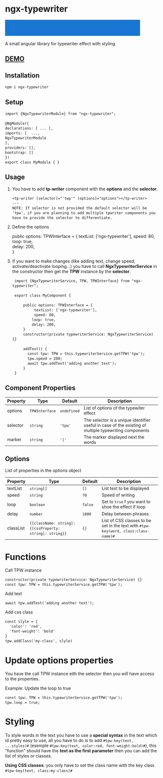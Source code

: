 # ngx-typewriter
![enter image description here](https://raw.githubusercontent.com/MedBenMalek/ngx-typewriter/main/images/tpw.gif)

A small angular library for typewriter effect with styling.

## [**DEMO**](https://medbenmalek.github.io/ngx-typewriter/)


## Installation

    npm i ngx-typewriter 


## Setup

    import {NgxTypewriterModule} from "ngx-typewriter";  
      
    @NgModule({  
    declarations: [ ... ],  
    imports: [  ...,  
    NgxTypewriterModule  
    ],  
    providers: [],  
    bootstrap: []  
    })  
    export class MyModule { }  

## Usage

1. You have to add **tp-writer** component with the **options** and the **selector**.

       <tp-writer [selector]="'twp'" [options]="options"></tp-writer>
       ---
       NOTE: If selector is not provided the default selector will be 'tpw', if you are planning to add multiple tpwriter components you have to provide the selector to differentiate. 

2. Define the options

   	public options: TPWInterface = { 
   		textList: ['ngx-typewriter'], 
   		speed: 80,    
   		loop: true,    
   		delay: 200,  
   	}

3. If you want to make changes (like adding text, change speed, activate/deactivate looping...) you have to call **NgxTypewriterService** in the constructor then get the **TPW** instance by the **selector**.


		import {NgxTypewriterService, TPW, TPWInterface} from "ngx-typewriter";

		export class MyComponent {

			public options: TPWInterface = { 
				 textList: ['ngx-typewriter'], 
				 speed: 80,    
		        loop: true,    
		        delay: 200,  
			}
			constructor(private typewriterService: NgxTypewriterService) {}
		
			addText() {  
			  const tpw: TPW = this.typewriterService.getTPW('tpw');  
			  tpw.speed = 200;  
			  await tpw.addText('adding another text');  
			}
		}


## Component Properties

|Property|Type|Default|Description
|--|--|--|--|
|options|`TPWInterface`|`undefined`|List of options of the typewiter effect|
|selector|`string`|`'tpw'`|The selector is a unique identifier useful in case of the existing of multiple typewriting components|
|marker|`string`|`'\|'`|The marker displayed next the words|


## Options

List of properties in the options object

|Property|Type|Default|Description
|--|--|--|--|
|textList|`string[]`|`[]`|List text to be displayed|
|speed|`string`|`70`|Speed of writing|
|loop|`boolean`|`false`|Set to `true` f you want to shoe the effect if loop|
|delay|`number`|`1000`|Delay between phrases|
|classList|`{[className: string]: {[cssProperty: string]: string}}`|`{}`|List of CSS classes to be set in the text with `#tpw-key(word, class:class-name)#`|

# Functions

Call TPW instance

    constructor(private typewriterService: NgxTypewriterService) {}
    const tpw: TPW = this.typewriterService.getTPW('tpw');  
Add text

    await tpw.addText('adding another text');  
Add css class

    const slyle = {  
      'color': 'red',  
      'font-weight': 'bold'  
    }  
    tpw.addClass('my-class', slyle)

# Update options properties

You have the call TPW instance eith the selector then you will have access to the properties.

Example: Update the loop to true

    const tpw: TPW = this.typewriterService.getTPW('tpw');  
    tpw.loop = true;

# Styling

To style words in the text you have to use a **special syntax** in the text which id pretty easy to use, all you have to do is to add `#tpw-key(text, ...styles)#` (exemple `#tpw-key(text, color:red, font-weight:bold)#`), this "function" should have the **text as the first parameter** then you can add the list of styles or classes.

**Using CSS classes**: you only have to set the class name with the key class `#tpw-key(text, class:my-class)#`
